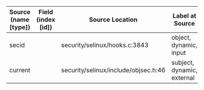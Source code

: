 | Source (name [type])                | Field (index [id]) | Source Location                       | Label at Source             |
|-------------------------------------|--------------------|---------------------------------------|-----------------------------|
| secid                               |                    | security/selinux/hooks.c:3843         | object, dynamic, input      |
| current                             |                    | security/selinux/include/objsec.h:46  | subject, dynamic, external  |